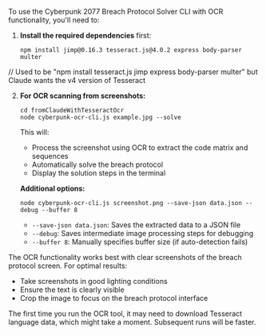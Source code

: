 To use the Cyberpunk 2077 Breach Protocol Solver CLI with OCR functionality, you'll need to:

1. **Install the required dependencies** first:
   ```
   npm install jimp@0.16.3 tesseract.js@4.0.2 express body-parser multer
   ```
   
// Used to be "npm install tesseract.js jimp express body-parser multer" but Claude wants the v4 version of Tesseract

2. **For OCR scanning from screenshots:**
   ```
   cd fromClaudeWithTesseractOcr
   node cyberpunk-ocr-cli.js example.jpg --solve
   ```

   This will:
    - Process the screenshot using OCR to extract the code matrix and sequences
    - Automatically solve the breach protocol
    - Display the solution steps in the terminal

   **Additional options:**
   ```
   node cyberpunk-ocr-cli.js screenshot.png --save-json data.json --debug --buffer 8
   ```
    - `--save-json data.json`: Saves the extracted data to a JSON file
    - `--debug`: Saves intermediate image processing steps for debugging
    - `--buffer 8`: Manually specifies buffer size (if auto-detection fails)

The OCR functionality works best with clear screenshots of the breach protocol screen. For optimal results:
- Take screenshots in good lighting conditions
- Ensure the text is clearly visible
- Crop the image to focus on the breach protocol interface

The first time you run the OCR tool, it may need to download Tesseract language data, which might take a moment. Subsequent runs will be faster.
